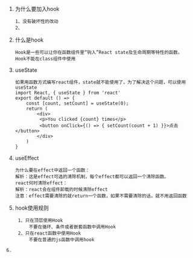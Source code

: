 1. 为什么要加入hook
    ```
    1、没有破坏性的改动
    2、
    ```
2. 什么是hook
    ```
    Hook是一些可以让你在函数组件里“钩入”React state及生命周期等特性的函数。
    Hook不能在class组件中使用
    ```
3. useState
   ```
   如果用函数方式编写react组件，state就不能使用了，为了解决这个问题，可以使用useState
   import React, { useState } from 'react'
   export default () => {
       const [count, setCount] = useState(0);
       return (
           <div>
            <p>You clicked {count} times</p>
            <button onClick={() => { setCount(count + 1) }}>点击</button>
           </div>
       )
   }
   ```
4. useEffect
   ```
   为什么要在effect中返回一个函数：
   解析：这是effect可选的清除机制，每个effect都可以返回一个清除函数。
   react何时清除effect：
   解析：react会在组件卸载的时候清除effect
   注意：effect需要清除的就return一个函数，如果不需要清除的话，就不用返回函数
   ```
5. hook使用规则
   ```
    1、只在顶层使用Hook
        不要在循环、条件或者嵌套函数中调用Hook
    2、只在react函数中使用Hook
        不要在普通的js函数中调用hook
  ```
6. 
